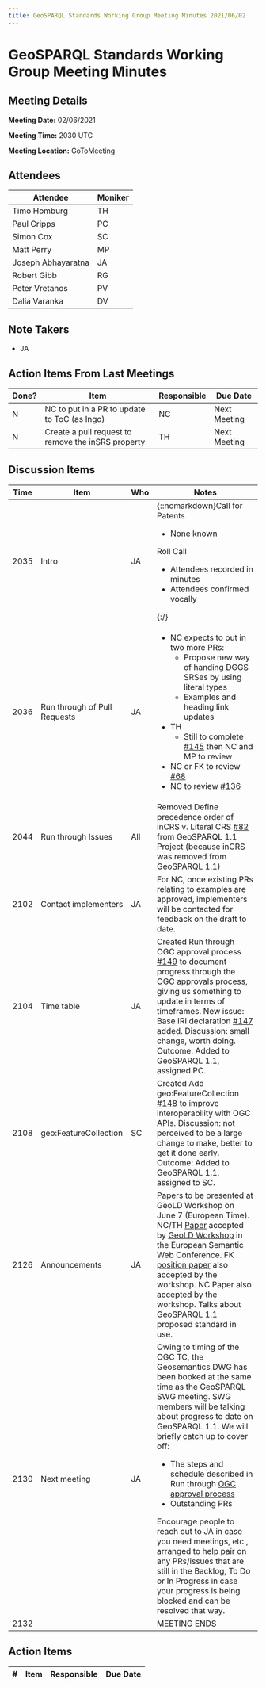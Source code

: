 ```yaml
---
title: GeoSPARQL Standards Working Group Meeting Minutes 2021/06/02
---
```

# GeoSPARQL Standards Working Group Meeting Minutes
## Meeting Details
**Meeting Date:** 02/06/2021

**Meeting Time:** 2030 UTC

**Meeting Location:** GoToMeeting  

## Attendees

| Attendee | Moniker |
| ---- | ---- |
| Timo Homburg | TH |
| Paul Cripps | PC |
| Simon Cox | SC |
| Matt Perry | MP |
| Joseph Abhayaratna | JA |
| Robert Gibb | RG |
| Peter Vretanos | PV |
| Dalia Varanka | DV |


## Note Takers
- JA

## Action Items From Last Meetings

| Done? | Item | Responsible | Due Date |
| ---- | ---- | ---- | --- |
| N | NC to put in a PR to update to ToC (as Ingo) | NC | Next Meeting |
| N | Create a pull request to remove the inSRS property | TH | Next Meeting |

## Discussion Items

| Time | Item | Who | Notes |
| ---- | ---- | ---- | ---- |
| 2035 | Intro | JA | {::nomarkdown}Call for Patents<ul><li>None known</li></ul>Roll Call<ul><li>Attendees recorded in minutes</li><li>Attendees confirmed vocally</li></ul>{:/} |
| 2036 | Run through of Pull Requests | JA | <ul><li>NC expects to put in two more PRs:<ul><li>Propose new way of handing DGGS SRSes by using literal types</li><li>Examples and heading link updates</li></ul></li><li>TH<ul><li>Still to complete [#145](https://github.com/opengeospatial/ogc-geosparql/pull/145) then NC and MP to review</li></ul></li><li> NC or FK to review [#68](https://github.com/opengeospatial/ogc-geosparql/pull/68)</li><li>NC to review [#136](https://github.com/opengeospatial/ogc-geosparql/pull/136)</li></ul></li></ul> |
| 2044 | Run through Issues | All | Removed Define precedence order of inCRS v. Literal CRS [#82](https://github.com/opengeospatial/ogc-geosparql/issues/82) from GeoSPARQL 1.1 Project (because inCRS was removed from GeoSPARQL 1.1) |
| 2102 | Contact implementers | JA | For NC, once existing PRs relating to examples are approved, implementers will be contacted for feedback on the draft to date. |
| 2104 | Time table | JA | Created Run through OGC approval process [#149](https://github.com/opengeospatial/ogc-geosparql/issues/149) to document progress through the OGC approvals process, giving us something to update in terms of timeframes. New issue: Base IRI declaration [#147](https://github.com/opengeospatial/ogc-geosparql/issues/147) added. Discussion: small change, worth doing. Outcome: Added to GeoSPARQL 1.1, assigned PC. |
| 2108 | geo:FeatureCollection | SC | Created Add geo:FeatureCollection [#148](https://github.com/opengeospatial/ogc-geosparql/issues/148) to improve interoperability with OGC APIs. Discussion: not perceived to be a large change to make, better to get it done early. Outcome: Added to GeoSPARQL 1.1, assigned to SC. |
| 2126 | Announcements | JA | Papers to be presented at GeoLD Workshop on June 7 (European Time). NC/TH [Paper](https://github.com/surroundaustralia/geosparql11-geold-paper) accepted by [GeoLD Workshop](https://dice-group.github.io/GeoLD2021/) in the European Semantic Web Conference. FK [position paper](https://easychair.org/conferences/submission_download?track=270402;submission=5351153;a=26052672;upload=112378) also accepted by the workshop. NC Paper also accepted by the workshop. Talks about GeoSPARQL 1.1 proposed standard in use. |
| 2130 | Next meeting | JA | Owing to timing of the OGC TC, the Geosemantics DWG has been booked at the same time as the GeoSPARQL SWG meeting. SWG members will be talking about progress to date on GeoSPARQL 1.1. We will briefly catch up to cover off:<ul><li>The steps and schedule described in  Run through [OGC approval process](https://github.com/opengeospatial/ogc-geosparql/issues/149)</li><li>Outstanding PRs</li></ul>Encourage people to reach out to JA in case you need meetings, etc., arranged to help pair on any PRs/issues that are still in the Backlog, To Do or In Progress in case your progress is being blocked and can be resolved that way. |
| 2132 | | | MEETING ENDS |

## Action Items

| \# | Item | Responsible | Due Date |
| ---- | ---- | ---- | ---- |
